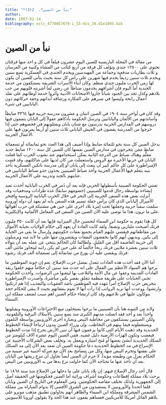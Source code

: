 ```yaml
---
title: "*نبأ من الصين*.  2(3)"
author: 
date: 1907-02-14
bibliography: oclc_4770057679-i_15-div_10.d1e1895.bib
---
```




#  نبأ من الصين 

 من مقالة في  المجلة  الباريسية 
 للصين اليوم  عشرون  فيلقاً في كل و  احد  منها فرقتان تحتوي على  ١٢٥٠٠  جندي وتؤلف كل فرقة من  أربع  كتائب من المشاة وكتيبة من الفرسان و  ثلاث  بطاريات مدفعية وجماعة من المهندسين ويخدم الجندي في العسكرية  تسع  سنين ويخدم  ثلاث  سنين رديفاً يخدم فيها شهرين على رأس كل سنة بحيث يتأتى للصين أن يكون لها زمن الحرب مليون جندي منظم. وكان أبناء الأسرات الشريفة يستنكفون من خدمة الجندية أما اليوم فإن أشرافهم يخدمون ضباطاً عن رضى لما أشربته قلوبهم من حب بلادهم وكذل تجد بين الجنود شباناً جازوا الامتحانات الأدبية وآثروا خدمة أوطانهم على تقلد أعمال رابحة وليسوا في صبرهم على المكاره ورشاقة أبدانهم وخفة حركاتهم دون اليابانيين في شيء. 

 وقد كان في أواخر سنة  ١٩٠٤  في الصين  اثنتان  و  عشرون  مدرسة حربية فيها  ٣٣٦٤  ضابطاً وأساتذتهم من الألمان واليابانيين وترسل الحكومة بأذكاهم عقولاً إلى اليابان يتممون فيها دروسهم في المدارس الحربية يدرسون مع شبان يابان ويمثلونهم في فحصوهم حتى إذا خرجوا من المدرسة يقضون في الجيش الياباني  ثلاث  سنين أو أربعاً يمرنون فيها على الأعمال الحربية. 

 يدخل الصين كل سنة نحو  ثلثمائة  ضابط وإذا أضيف إلى هذا العدد نحو ثمانمائة أو  تسعمائة  ضابط ممن يتخرجون في مدارس الصين نفسها كان للصين كل سنة  ١٢٠٠  ضابط جديد معلَّم وهناك ضباط من الدرجة الثانية يمكن استخدامهم عند نشوب الحرب كما فعلت اليابان في حربها الأخيرة مع الروس واستعملت من كان لديها على شاكلتهم، وقد قضت الإمبراطورة على كل حاكم كبير أن يبعث إلى يابان أو إلى مدرسة نانكين العسكرية بأحد بنيه يتعلم فيها الأعمال الحربية وأخذ ضباط الصينيين يحذون حذو ضباط اليابانيين في عنايتهم بالجند وتدريبه على الأعمال الحربية. 

 تعتني الحكومة الصينية بأسطولها الحربي فإنه بعد أن دُمر في الحرب اليابانية أخذت تعيد إنشاءه بواسطة رجال قدموا للصينيين (خصومهم سابقاً) عدة طرادات ومدفعيات وقد أنزلت بعض هذه السفن الحربية إلى البحر في خلال الحرب اليابانية الروسية وافتخر الأميرال   الياباني الذي كان يرأس حفلة تسيير هذه السفن بأنه لم يعهد أن دولة أوروبية سلمت سفناً حربية وجعلتها تحت إمرة بلاد أخرى على حين هي مشتبكة في حرب أهوالها على ما ترون. هذا ما توصي عليه الآن الصين من السفن في المعامل الألمانية والإنكليزية. 

 كل هذا تقوم به حكومة ابن السماء لتحسين حال الميزانية فإنها بعد أن كانت  ٣٥٠  مليون فرنك أصبحت مليارين ونصفاً. ولقد كانت العادة أن يعهد إلى حكام الولايات بجباية الأموال من مقاطعاتهم فيقضي عليهم القيام بجميع نفقات حكومتهم وإرسال ما بقي من الجباية إلى بكين. وبديهي أنهم كانوا يخفضون النفقات ويقتصرون منها على ما لابد منه ويرسلون إلى خزينة العاصمة أقل من القليل. ولطالما كان الحاكم يتنحى عن عمله بعد أن يتولاه  ثلاث  سنين بعشرة ملايين فرنك ربحاً خالصاً له على حين لم يكن راتبه ليتجاوز مائتي  ألف  فرنك ويقضي عليه أن يوزع من ثمانمائة إلى  تسعمائة  ألف  فرنك رشوة. 

 أما الآن فقد أخذت هذه العادات تتعدل بفضل حزب الإصلاح. نعم إن خونة الموظفين ما برحوا هم السواد الأعظم بين العمال على انه حدث منذ سنين أن حكاماً منهم خلعوا ربقة العادات القديمة وعفوا عن مال الأمة والتلاعب بها ليتغنوا من الرشوات. وأخذت الحكومة تجبي الجبايات على طريقة منظمة تتعلق بقصر بكين مباشرةً، وأصدرت الإمبراطورة بتحريض حزب الإصلاح أمراً تتهدد فيه الموظفين بأشد العقوبات والتعذيب إذا هم ارتكبوا وارتشوا، ووعدت أنها تزيد الرواتب إذا رأت أنها لا تقوم بنفقاتهم بحيث لا يبقى للحكام حجة يتوكأون عليها في تلاعبهم وقد كان ارتشاء حكام الصين أهم سبب لضعف مملكة ابن السماء. 

 ولابد من التنويه هنا بأن الصينيين ما برحوا يستحلون ميع الاختراعات الأوروبية ويقبلونها واحداً بعد و  احد  فقد اتصلت مدنهم الكبرى منذ بضع سنين بالأسلاك البرقية والتلفونية. ولكن الصينيين يستنكفون من مخاطبة البيض وبعبارة أخرى الأوروبيين بواسطة التلفون ويستعملونه فيما بينهم في التخاطب. وإن وزراء الصين يبدون ارتياحاً لإنشاء الخطوط الحديدية وقد ذهبت الأيام التي كانوا يزعمون فيها أن تنين الأرض يجرح إذا مدت الخطوط فيغضب وتكون الهزات الأرضية دليل غضبه. ففي الصين اليوم  عشرة  آلاف  كيلومتر من السكك الحديدية أنشئ بعضها أو مُنح امتيازه ويعمل به. وتخلف بعض   الشركات الأجنبية عن الإسراع في مد الخطوط الحديدية دعا حكومة الصين أن تعمد بعد الآن إلى مد السكك على نفقتها وتحرم البيض منها، وكل من يتسامح بعد الآن مع شركة أجنبية غير صينية من الحكام يعزل من وظيفته مؤبداً. لا جرم أن الصين أيضاً تحاول أن تنزع ربقتها من اليابان بعد أن تأخذ عنها ما تحتاجه الآن كما حاولت نزع يدها من يد الأوروبيين من البيض. 

 قال  أحد  رجال الإصلاح فيهم: إن بلاد يابان على ما دخلها من الإصلاح منذ سنة  ١٨٦٨  ما برحت بلاد مملكة إقطاعات وحكومة أشراف وراثية أما الصين فحكومتها في الحقيقة أميل إلى الجمهورية ولذلك تختلف مقاصد الحكومتين. ومن المعلوم في التاريخ أن الصين ويابان قلما اتحدتا والأوروبيين لا يستفيدون من الشرق الأقصى إلا بدوام المباراة بين مملكة الشمس المشرقة ومملكة ابن السماء والظاهر أنهم يحاولون تطبيق مذهب مونرو على بلاهم القائل أمريكا للأمريكيين فعساهم يقفون عند هذا الحد ولا يقولون أوروبا للآسيويين. 
